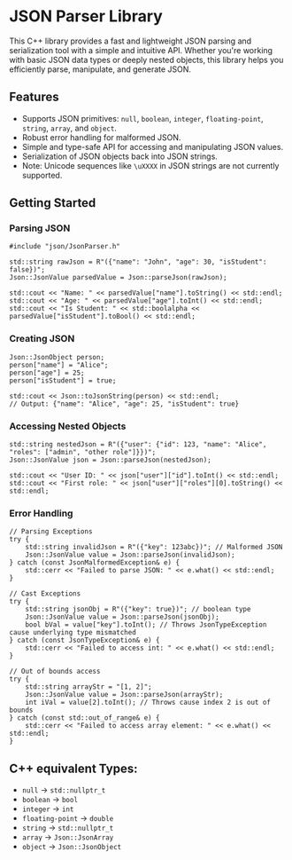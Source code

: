 # JSON Parser Library

This C++ library provides a fast and lightweight JSON parsing and serialization tool with a simple and intuitive API. Whether you're working with basic JSON data types or deeply nested objects, this library helps you efficiently parse, manipulate, and generate JSON.

## Features
* Supports JSON primitives: `null`, `boolean`, `integer`, `floating-point`, `string`, `array`, and `object`.
* Robust error handling for malformed JSON.
* Simple and type-safe API for accessing and manipulating JSON values.
* Serialization of JSON objects back into JSON strings.
* Note: Unicode sequences like `\uXXXX` in JSON strings are not currently supported.

## Getting Started
### Parsing JSON
```
#include "json/JsonParser.h"

std::string rawJson = R"({"name": "John", "age": 30, "isStudent": false})";
Json::JsonValue parsedValue = Json::parseJson(rawJson);

std::cout << "Name: " << parsedValue["name"].toString() << std::endl;
std::cout << "Age: " << parsedValue["age"].toInt() << std::endl;
std::cout << "Is Student: " << std::boolalpha << parsedValue["isStudent"].toBool() << std::endl;
```

### Creating JSON
```
Json::JsonObject person;
person["name"] = "Alice";
person["age"] = 25;
person["isStudent"] = true;

std::cout << Json::toJsonString(person) << std::endl;
// Output: {"name": "Alice", "age": 25, "isStudent": true}
```

### Accessing Nested Objects
```
std::string nestedJson = R"({"user": {"id": 123, "name": "Alice", "roles": ["admin", "other role"]}})";
Json::JsonValue json = Json::parseJson(nestedJson);

std::cout << "User ID: " << json["user"]["id"].toInt() << std::endl;
std::cout << "First role: " << json["user"]["roles"][0].toString() << std::endl;
```

### Error Handling
```
// Parsing Exceptions
try {
    std::string invalidJson = R"({"key": 123abc})"; // Malformed JSON
    Json::JsonValue value = Json::parseJson(invalidJson);
} catch (const JsonMalformedException& e) {
    std::cerr << "Failed to parse JSON: " << e.what() << std::endl;
}

// Cast Exceptions
try {
    std::string jsonObj = R"({"key": true})"; // boolean type
    Json::JsonValue value = Json::parseJson(jsonObj);
    bool bVal = value["key"].toInt(); // Throws JsonTypeException cause underlying type mismatched
} catch (const JsonTypeException& e) {
    std::cerr << "Failed to access int: " << e.what() << std::endl;
}

// Out of bounds access
try {
    std::string arrayStr = "[1, 2]";
    Json::JsonValue value = Json::parseJson(arrayStr);
    int iVal = value[2].toInt(); // Throws cause index 2 is out of bounds
} catch (const std::out_of_range& e) {
    std::cerr << "Failed to access array element: " << e.what() << std::endl;
}
```
## C++ equivalent Types:
* `null` -> `std::nullptr_t`
* `boolean` -> `bool`
* `integer` -> `int`
* `floating-point` -> `double`
* `string` -> `std::nullptr_t`
* `array` -> `Json::JsonArray`
* `object` -> `Json::JsonObject`
